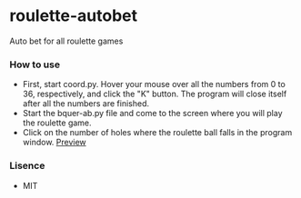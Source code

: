 # roulette-autobet
Auto bet for all roulette games
### How to use
- First, start coord.py. Hover your mouse over all the numbers from 0 to 36, respectively, and click the "K" button. The program will close itself after all the numbers are finished.
- Start the bquer-ab.py file and come to the screen where you will play the roulette game.
- Click on the number of holes where the roulette ball falls in the program window.
[Preview](https://raw.githubusercontent.com/bquer/roulette-autobet/main/Capture.PNG)
### Lisence 
- MIT
